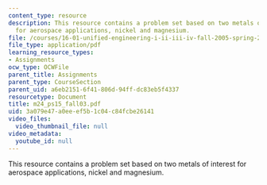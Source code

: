 ```yaml
---
content_type: resource
description: This resource contains a problem set based on two metals of interest
  for aerospace applications, nickel and magnesium.
file: /courses/16-01-unified-engineering-i-ii-iii-iv-fall-2005-spring-2006/3a079e47a0eeef5b1c04c84fcbe26141_m24_ps15_fall03.pdf
file_type: application/pdf
learning_resource_types:
- Assignments
ocw_type: OCWFile
parent_title: Assignments
parent_type: CourseSection
parent_uid: a6eb2151-6f41-806d-94ff-dc83eb5f4337
resourcetype: Document
title: m24_ps15_fall03.pdf
uid: 3a079e47-a0ee-ef5b-1c04-c84fcbe26141
video_files:
  video_thumbnail_file: null
video_metadata:
  youtube_id: null
---
```

This resource contains a problem set based on two metals of interest for aerospace applications, nickel and magnesium.

